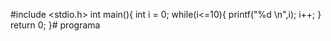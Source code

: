 #include <stdio.h>
int main(){
int  i = 0;
 while(i<=10){
  printf("%d \n",i);
  i++;
}
    return 0;
}# programa
